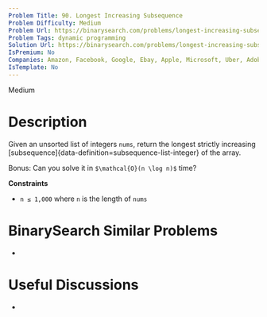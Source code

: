 ```yaml
---
Problem Title: 90. Longest Increasing Subsequence
Problem Difficulty: Medium
Problem Url: https://binarysearch.com/problems/longest-increasing-subsequence/
Problem Tags: dynamic programming
Solution Url: https://binarysearch.com/problems/longest-increasing-subsequence/solutions/
IsPremium: No
Companies: Amazon, Facebook, Google, Ebay, Apple, Microsoft, Uber, Adobe
IsTemplate: No
---
```


<span style="color: ;">Medium</span>

# Description

Given an unsorted list of integers `nums`, return the longest strictly increasing [subsequence]{data-definition=subsequence-list-integer} of the array.

Bonus: Can you solve it in `$\mathcal{O}(n \log n)$` time?

**Constraints**

- `n ≤ 1,000` where `n` is the length of `nums`

# BinarySearch Similar Problems

- []()

# Useful Discussions

- []()
